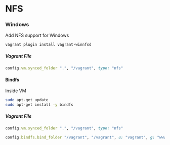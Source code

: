 # NFS


### Windows

Add NFS support for Windows

```bash
vagrant plugin install vagrant-winnfsd
```

##### Vagrant File

```ruby
config.vm.synced_folder ".", "/vagrant", type: "nfs"
```

#### Bindfs

Inside VM

```bash
sudo apt-get update
sudo apt-get install -y bindfs
```

##### Vagrant File

```ruby
config.vm.synced_folder ".", "/vagrant", type: "nfs"

config.bindfs.bind_folder "/vagrant", "/vagrant", u: "vagrant", g: "www-data"
```
